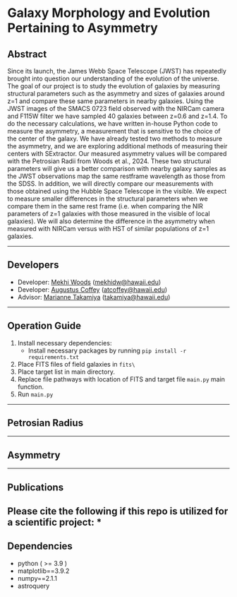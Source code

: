 # Galaxy Morphology and Evolution Pertaining to Asymmetry
## Abstract
Since its launch, the James Webb Space Telescope (JWST) has repeatedly brought into question our understanding of 
the evolution of the universe. The goal of our project is to study the evolution of galaxies by measuring structural 
parameters such as the asymmetry and sizes of galaxies around z=1 and compare these same parameters in nearby galaxies. 
Using the JWST images of the SMACS 0723 field observed with the NIRCam camera and F115W filter we have sampled 
40 galaxies between z=0.6 and z=1.4. To do the necessary calculations, we have written in-house Python code to 
measure the asymmetry, a measurement that is sensitive to the choice of the center of the galaxy. We have already 
tested two methods to measure the asymmetry, and we are exploring additional methods of measuring their centers with 
SExtractor. Our measured asymmetry values will be compared with the Petrosian Radii from Woods et al., 2024. 
These two structural parameters will give us a better comparison with nearby galaxy samples as the JWST observations 
map the same restframe wavelength as those from the SDSS. In addition, we will directly compare our measurements with 
those obtained using the Hubble Space Telescope in the visible. We expect to measure smaller differences in the 
structural parameters when we compare them in the same rest frame (i.e. when comparing the NIR parameters of z=1 
galaxies with those measured in the visible of local galaxies). We will also determine the difference in the asymmetry 
when measured with NIRCam versus with HST of similar populations of z=1 galaxies.

--------------------------
## Developers
* Developer: [Mekhi Woods]() (mekhidw@hawaii.edu)
* Developer: [Augustus Coffey]() (atcoffey@hawaii.edu)
* Advisor: [Marianne Takamiya]() (takamiya@hawaii.edu)

--------------------------
## Operation Guide
1. Install necessary dependencies:
   * Install necessary packages by running `pip install -r requirements.txt`
2. Place FITS files of field galaxies in `fits\`
3. Place target list in main directory.
4. Replace file pathways with location of FITS and target file `main.py` main function.
5. Run `main.py`
--------------------------
## Petrosian Radius

--------------------------
## Asymmetry

--------------------------
## Publications
Please cite the following if this repo is utilized for a scientific project:
* 
--------------------------
## Dependencies
* python ( >= 3.9 )
* matplotlib==3.9.2 
* numpy==2.1.1 
* astroquery

